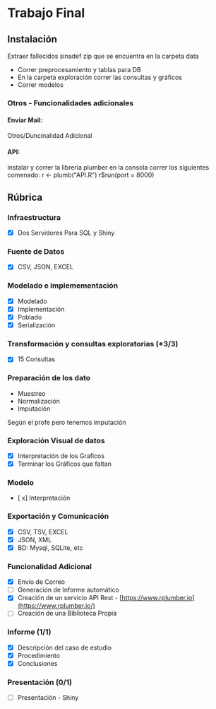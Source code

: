 # Trabajo Final
## Instalación
Extraer fallecidos sinadef zip que se encuentra en la carpeta data
- Correr preprocesamiento y tablas para DB
- En la carpeta exploración correr las consultas y gráficos
- Correr modelos


### Otros - Funcionalidades adicionales
#### Enviar Mail:
Otros/Duncinalidad Adicional


#### API:
instalar y correr la libreria plumber
en la consola correr los siguientes comenado:
r <- plumb("API.R")
r$run(port = 8000)

## Rúbrica
### Infraestructura 

- [x]  Dos Servidores Para SQL y Shiny

### Fuente de Datos 

- [x]  CSV, JSON, EXCEL

### Modelado e implemementación 

- [x]  Modelado
- [x]  Implementación
- [x]  Poblado
- [x]  Serialización

### Transformación y consultas exploratorias (*3/3)

- [x] 15 Consultas

### Preparación de los dato

- Muestreo 
- Normalización 
- Imputación 

Según el profe pero tenemos imputación

### Exploración Visual de datos

- [x]  Interpretación de los Graficos
- [x]  Terminar los Gráficos que faltan

### Modelo 

- [ x]   Interpretación

### Exportación y Comunicación 

- [x]  CSV, TSV, EXCEL
- [x]  JSON, XML
- [x]  BD: Mysql, SQLite, etc

### Funcionalidad Adicional 

- [x]  Envío de Correo
- [ ]  Generación de Informe automático
- [x]  Creación de un servicio API Rest - [https://www.rplumber.io](https://www.rplumber.io/)
- [ ]  Creación de una Biblioteca Propia

### Informe (1/1)

- [x]  Descripción del caso de estudio
- [x]  Procedimiento
- [x]  Conclusiones

### Presentación (0/1)

- [ ]  Presentación - Shiny